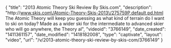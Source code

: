 {
    "title": "2013 Atomic Theory Ski Review By Skis.com",
    "description": "http:\/\/www.skis.com\/Atomic-Theory-Skis-2013\/275759P,default,pd.html  The Atomic Theory will keep you guessing as what kind of terrain do I want to ski on today? Made as a wider ski for the intermediate to advanced skier who will go anywhere, the Theory al",
    "videoid": "3766149",
    "date_created": "1411361157",
    "date_modified": "1418182008",
    "type": "captivate",
    "layout": "video",
    "url": "\/v\/2013-atomic-theory-ski-review-by-skis-com\/3766149"
}